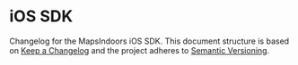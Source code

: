 # iOS SDK

Changelog for the MapsIndoors iOS SDK. This document structure is based on [Keep a Changelog](http://keepachangelog.com/en/1.1.0/) and the project adheres to [Semantic Versioning](http://semver.org/spec/v2.0.0.html).
